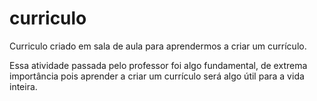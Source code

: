 # curriculo
Curriculo criado em sala de aula para aprendermos a criar um currículo.

Essa atividade passada pelo professor foi algo fundamental, de extrema importância pois aprender a criar um currículo será algo útil para a vida inteira.
